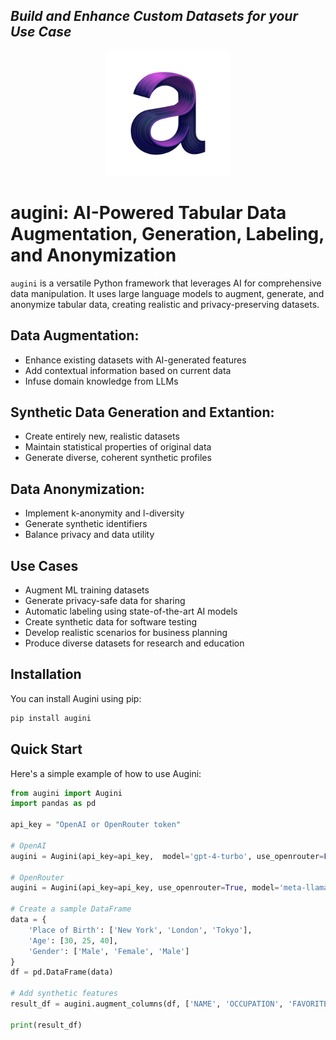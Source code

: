 ## *Build and Enhance Custom Datasets for your Use Case*

<p align="center">
  <img src="assets/images/logo_augini.png" alt="augini logo" width="200"/>
</p>


# augini: AI-Powered Tabular Data Augmentation, Generation, Labeling, and Anonymization 

`augini` is a versatile Python framework that leverages AI for comprehensive data manipulation. It uses large language models to augment, generate, and anonymize tabular data, creating realistic and privacy-preserving datasets.


## Data Augmentation:

- Enhance existing datasets with AI-generated features
- Add contextual information based on current data
- Infuse domain knowledge from LLMs


## Synthetic Data Generation and Extantion:

- Create entirely new, realistic datasets
- Maintain statistical properties of original data
- Generate diverse, coherent synthetic profiles


## Data Anonymization:

- Implement k-anonymity and l-diversity
- Generate synthetic identifiers
- Balance privacy and data utility

## Use Cases

- Augment ML training datasets
- Generate privacy-safe data for sharing
- Automatic labeling using state-of-the-art AI models 
- Create synthetic data for software testing
- Develop realistic scenarios for business planning
- Produce diverse datasets for research and education


## Installation

You can install Augini using pip:
```sh
pip install augini
```

## Quick Start

Here's a simple example of how to use Augini:

```python
from augini import Augini
import pandas as pd

api_key = "OpenAI or OpenRouter token"

# OpenAI
augini = Augini(api_key=api_key,  model='gpt-4-turbo', use_openrouter=False)

# OpenRouter 
augini = Augini(api_key=api_key, use_openrouter=True, model='meta-llama/llama-3-8b-instruct')

# Create a sample DataFrame
data = {
    'Place of Birth': ['New York', 'London', 'Tokyo'],
    'Age': [30, 25, 40],
    'Gender': ['Male', 'Female', 'Male']
}
df = pd.DataFrame(data)

# Add synthetic features
result_df = augini.augment_columns(df, ['NAME', 'OCCUPATION', 'FAVORITE_DRINK'])

print(result_df)
```
